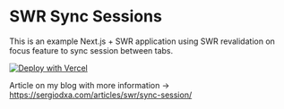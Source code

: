 # SWR Sync Sessions

This is an example Next.js + SWR application using SWR revalidation on focus feature to sync session between tabs.

[![Deploy with Vercel](https://vercel.com/button)](https://vercel.com/new/project?template=https://github.com/sergiodxa/swr-sync-session)

Article on my blog with more information -> https://sergiodxa.com/articles/swr/sync-session/
